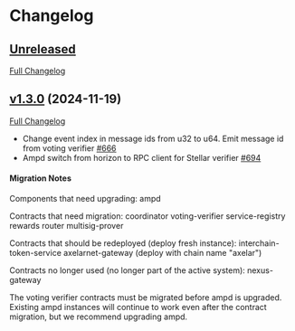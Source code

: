 # Changelog

## [Unreleased](https://github.com/axelarnetwork/axelar-amplifier/tree/HEAD)

[Full Changelog](https://github.com/axelarnetwork/axelar-amplifier/compare/ampd-v1.3.0..HEAD)

## [v1.3.0](https://github.com/axelarnetwork/axelar-amplifier/tree/ampd-v1.3.0) (2024-11-19)

[Full Changelog](https://github.com/axelarnetwork/axelar-amplifier/compare/ampd-v1.3.0..ampd-v1.2.0)

- Change event index in message ids from u32 to u64. Emit message id from voting verifier [#666](https://github.com/axelarnetwork/axelar-amplifier/pull/666)
- Ampd switch from horizon to RPC client for Stellar verifier [#694](https://github.com/axelarnetwork/axelar-amplifier/pull/694)

#### Migration Notes

Components that need upgrading:
ampd

Contracts that need migration:
coordinator
voting-verifier
service-registry
rewards
router
multisig-prover

Contracts that should be redeployed (deploy fresh instance):
interchain-token-service
axelarnet-gateway (deploy with chain name "axelar")

Contracts no longer used (no longer part of the active system):
nexus-gateway

The voting verifier contracts must be migrated before ampd is upgraded. Existing ampd instances will continue to work even after the contract migration, but we recommend upgrading ampd.

